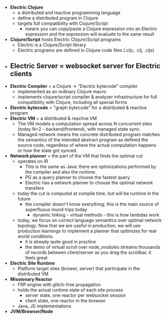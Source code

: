 - **Electric Clojure**
	- a distributed and reactive programming language
	- define a distributed program in Clojure
	- targets full compatibility with Clojure/Script
		- means you can copy/paste a Clojure expression into an Electric expression and the expression will evaluate to the same result
- **Clojure/Script** hosts Electric Clojure/Script programs
	- Electric is a Clojure/Script library
	- Electric programs are defined in Clojure code files (.cljc, .clj, .cljs)
- **Electric Server** = websocket server for Electric clients
	-
- **Electric Compiler** = a Clojure -> "Electric bytecode" compiler
	- implemented as an ordinary Clojure macro
	- implements clojure/script compiler & analyzer infrastructure for full compatibility with Clojure, including all special forms
- **Electric bytecode** = "graph bytecode" for a distributed & reactive program
- **Electric VM** = a distributed & reactive VM
	- The VM models a computation spread across N concurrent sites (today N=2 - backend/frontend), with managed state sync.
	- Managed network means the concrete distributed program matches the semantics of the intended abstract program as defined the source code, regardless of where the actual computation happens or how the state got synced.
- **Network planner** = the part of the VM that finds the optimal cut
	- operates on IR
		- This is the same as Java: there are optimizations performed by the compiler and also the runtime.
		- PG as a query planner to choose the fastest query
		- Electric has a network planner to choose the optimal network transfers
	- today the cut is computed at compile time, but will be runtime in the future
		- the compiler doesn't know everything; this is the main source of superfluous round trips today
			- dynamic linking - virtual methods - this is how lambdas work
	- today, we focus on correct language semantics over optimal network topology. Now that we are useful in production, we will use production learnings to implement a planner that optimizes for real world conditions.
		- it is already quite good in practice
		- the demo of virtual scroll over node_modules streams thousands of records between client/server as you drag the scrollbar, it feels great
- **Electric Site Runtime**
	- Platform target sites (brower, server) that participate in the distributed VM
- **Missionary Reactor**
	- FRP engine with glitch-free propagation
	- holds the actual runtime state of each site process
		- server state, one reactor per websocket session
		- client state, one reactor in the browser
	- Java, JS implementations
- **JVM/Browser/Node**